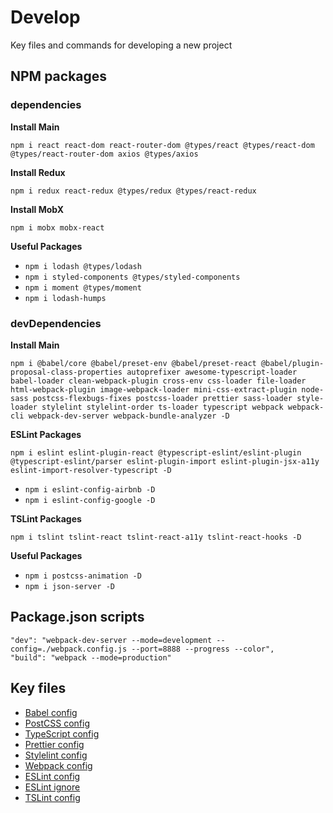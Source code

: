 # Develop
Key files and commands for developing a new project

## NPM packages

### dependencies

**Install Main**

`
npm i react react-dom react-router-dom @types/react @types/react-dom @types/react-router-dom axios @types/axios
`

**Install Redux**

`
npm i redux react-redux @types/redux @types/react-redux
`

**Install MobX**

`
npm i mobx mobx-react
`

**Useful Packages**

* `npm i lodash @types/lodash`
* `npm i styled-components @types/styled-components`
* `npm i moment @types/moment`
* `npm i lodash-humps`

### devDependencies

**Install Main**

`
npm i @babel/core @babel/preset-env @babel/preset-react @babel/plugin-proposal-class-properties
autoprefixer awesome-typescript-loader babel-loader clean-webpack-plugin cross-env
css-loader file-loader html-webpack-plugin image-webpack-loader
mini-css-extract-plugin node-sass postcss-flexbugs-fixes postcss-loader
prettier sass-loader style-loader stylelint stylelint-order ts-loader typescript webpack
webpack-cli webpack-dev-server webpack-bundle-analyzer
-D
`

**ESLint Packages**

`
npm i eslint eslint-plugin-react @typescript-eslint/eslint-plugin
@typescript-eslint/parser eslint-plugin-import eslint-plugin-jsx-a11y
eslint-import-resolver-typescript -D
`

* `npm i eslint-config-airbnb -D`
* `npm i eslint-config-google -D`

**TSLint Packages**

```
npm i tslint tslint-react tslint-react-a11y tslint-react-hooks -D
```

**Useful Packages**

* `npm i postcss-animation -D`
* `npm i json-server -D`

## Package.json scripts

```
"dev": "webpack-dev-server --mode=development --config=./webpack.config.js --port=8888 --progress --color",
"build": "webpack --mode=production"
```

## Key files

* [Babel config](https://github.com/rusanoff/for-dev/blob/master/babel.config.js)
* [PostCSS config](https://github.com/rusanoff/for-dev/blob/master/postcss.config.js)
* [TypeScript config](https://github.com/rusanoff/for-dev/blob/master/tsconfig.json)
* [Prettier config](https://github.com/rusanoff/for-dev/blob/master/.prettierrc.js)
* [Stylelint config](https://github.com/rusanoff/for-dev/blob/master/.stylelintrc.js)
* [Webpack config](https://github.com/rusanoff/for-dev/blob/master/webpack.config.js)
* [ESLint config](https://github.com/rusanoff/for-dev/blob/master/.eslintrc.js)
* [ESLint ignore](https://github.com/rusanoff/for-dev/blob/master/.eslintignore)
* [TSLint config]()
